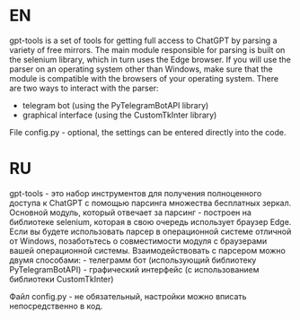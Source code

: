 

EN
 ================================================================
 gpt-tools is a set of tools for getting full access to ChatGPT by parsing a variety of free mirrors. The main module responsible for parsing is built on the selenium library, which in turn uses the Edge browser. If you will use the parser on an operating system other than Windows, make sure that the module is compatible with the browsers of your operating system.
There are two ways to interact with the parser:
 - telegram bot (using the PyTelegramBotAPI library)
- graphical interface (using the CustomTkInter library)

File config.py - optional, the settings can be entered directly into the code.



RU
 ================================================================
gpt-tools - это набор инструментов для получения полноценного доступа к ChatGPT с помощью парсинга множества бесплатных зеркал. Основной модуль, который отвечает за парсинг - построен на библиотеке selenium, которая в свою очередь использует браузер Edge. Если вы будете использовать парсер в операционной системе отличной от Windows, позаботьтесь о совместимости модуля с браузерами вашей операционной системы.
Взаимодействовать с парсером можно двумя способами:
	- телеграмм бот (использующий библиотеку PyTelegramBotAPI)
	- графический интерфейс (с использованием библиотеки CustomTkInter)

Файл config.py - не обязательный, настройки можно вписать непосредственно в код.
